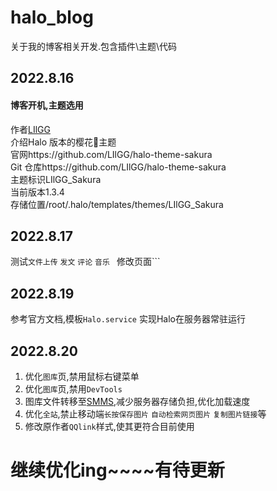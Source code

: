 # halo_blog
关于我的博客相关开发.包含插件\主题\代码
## 2022.8.16
#### 博客开机,主题选用
作者[LIlGG](https://lixingyong.com/)<br/>
介绍Halo 版本的樱花🌸主题<br/>
官网https://github.com/LIlGG/halo-theme-sakura<br/>
Git 仓库https://github.com/LIlGG/halo-theme-sakura<br/>
主题标识LIlGG_Sakura<br/>
当前版本1.3.4<br/>
存储位置/root/.halo/templates/themes/LIlGG_Sakura<br/>
## 2022.8.17
测试```文件上传``` ```发文``` ```评论``` ```音乐``` ``` ```修改页面```
## 2022.8.19
参考官方文档,模板```Halo.service``` 实现Halo在服务器常驻运行
## 2022.8.20
1. 优化```图库```页,禁用鼠标右键菜单
2. 优化```图库```页,禁用```DevTools```
3. 图库文件转移至[SMMS](https://smms.app/),减少服务器存储负担,优化加载速度
4. 优化```全站```,禁止移动端```长按保存图片``` ```自动检索网页图片``` ```复制图片链接```等
5. 修改原作者```QQlink```样式,使其更符合目前使用
# 继续优化ing~~~~有待更新
